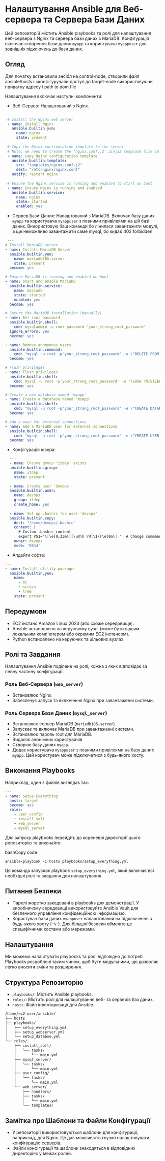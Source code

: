 Налаштування Ansible для Веб-сервера та Сервера Бази Даних
==========================================================

Цей репозиторій містить Ansible playbooks та ролі для налаштування веб-сервера з Nginx та сервера бази даних з MariaDB. Конфігурація включає створення бази даних `myapp` та користувача `myappuser` для зовнішніх підключень до бази даних.

Огляд
-----
Для початку встановили ансібл на control-node, створили файл ansible/hosts і сконфігурували доступ до target-node використовуючи приватну адресу і path to pom.file

Налаштування включає наступні компоненти:

-   Веб-Сервер: Налаштований з Nginx.
   
   ```yml
       ---
    # Install the Nginx web server
    - name: Install Nginx
      ansible.builtin.yum:
        name: nginx
        state: present
    
    # Copy the Nginx configuration template to the server
    # Note: we need to create the 'nginx.conf.j2' Jinja2 template file in the 'templates' directory of this role and the headers, the structure shown later in the file
    - name: Copy Nginx configuration template
      ansible.builtin.template:
        src: "templates/nginx.conf.j2"
        dest: "/etc/nginx/nginx.conf"
      notify: restart nginx
    
    # Ensure the Nginx service is running and enabled to start on boot
    - name: Ensure Nginx is running and enabled
      ansible.builtin.service:
        name: nginx
        state: started
        enabled: yes
   ```
-   Сервер Бази Даних: Налаштований з MariaDB. Включає базу даних `myapp` та користувача `myappuser` з повними привілеями на цій базі даних. Виеористовую баш команди бо лінилася завантажити модулі, а ще неможливо завантажити саме mysql, бо кидає 403 forbidden. 
  ```yml
   ---
  # Install MariaDB server
  - name: Install MariaDB Server
    ansible.builtin.yum:
      name: mariadb105-server
      state: present
    become: yes
  
  # Ensure MariaDB is running and enabled on boot
  - name: Start and enable MariaDB
    ansible.builtin.service:
      name: mariadb
      state: started
      enabled: yes
    become: yes
  
  # Secure the MariaDB installation (manually)
  - name: Set root password
    ansible.builtin.shell:
      cmd: mysqladmin -u root password 'your_strong_root_password'
    ignore_errors: yes
    become: yes
  
  - name: Remove anonymous users
    ansible.builtin.command:
      cmd: "mysql -u root -p'your_strong_root_password' -e \"DELETE FROM mysql.user WHERE User=''; FLUSH PRIVILEGES;\""
    become: yes
  
  # Flush privileges
  - name: Flush privileges
    ansible.builtin.shell:
      cmd: mysql -u root -p'your_strong_root_password' -e 'FLUSH PRIVILEGES;'
    become: yes
  
  # Create a new database named 'myapp'
  - name: Create a database named 'myapp'
    ansible.builtin.shell:
      cmd: "mysql -u root -p'your_strong_root_password' -e \"CREATE DATABASE IF NOT EXISTS myapp;\""
    become: yes
  
  # Add a user for external connections
  - name: Add a MariaDB user for external connections
    ansible.builtin.shell:
      cmd: "mysql -u root -p'your_strong_root_password' -e \"CREATE USER 'myappuser'@'%' IDENTIFIED BY 'user_strong_password'; GRANT ALL PRIVILEGES ON myapp.* TO 'myappuser'@'%'; FLUSH PRIVILEGES;\""
    become: yes
 ```
-   Конфігурація юзера:
  ```yml
    ---
    - name: Ensure group 'itdep' exists
    ansible.builtin.group:
      name: itdep
      state: present
    
    - name: Create user 'devops'
    ansible.builtin.user:
      name: devops
      group: itdep
      create_home: yes
    
    - name: Set up .bashrc for user 'devops'
    ansible.builtin.copy:
      dest: "/home/devops/.bashrc"
      content: |
        # Custom .bashrc content
        export PS1="\[\e[0;33m\][\u@\h \W]\$\[\e[0m\] "  # Change command prompt color to yellow
      owner: devops
      mode: '0644'
  ```
-   Апдейти софта:
  ```yml
  ---
  - name: Install utility packages
    ansible.builtin.yum:
      name:
        - mc
        - screen
        - tree
      state: present
  ```


Передумови
----------

-   EC2 інстанс Amazon Linux 2023 (або схоже середовище).
-   Ansible встановлено на керуючому вузлі (може бути вашим локальним комп'ютером або окремим EC2 інстансом).
-   Python встановлено на керуючих та цільових вузлах.

Ролі та Завдання
----------------

Налаштування Ansible поділене на ролі, кожна з яких відповідає за певну частину конфігурації.

### Роль Веб-Сервера (`web_server`)

-   Встановлює Nginx.
-   Забезпечує запуск та включення Nginx при завантаженні системи.

### Роль Сервера Бази Даних (`mysql_server`)

-   Встановлює сервер MariaDB (`mariadb105-server`).
-   Запускає та включає MariaDB при завантаженні системи.
-   Встановлює пароль root для MariaDB.
-   Видаляє анонімних користувачів 
-   Створює базу даних `myapp`.
-   Додає користувача `myappuser` з повними привілеями на базу даних `myapp`. Цей користувач може підключатися з будь-якого хосту.

Виконання Playbooks
-------------------
Наприклад, один з файлів виглядає так:

```yml
---
- name: Setup Everything
  hosts: target
  become: yes
  roles:
    - user_config
    - install_soft
    - web_server
    - mysql_server
```

Для запуску playbooks перейдіть до кореневої директорії цього репозиторію та виконайте:

bashCopy code

`ansible-playbook -i hosts playbooks/setup_everything.yml`

Ця команда запускає playbook `setup_everything.yml`, який включає всі необхідні ролі та завдання для налаштування.

Питання Безпеки
---------------

-   Паролі жорстко закодовані в playbooks для демонстрації. У виробничому середовищі використовуйте Ansible Vault для безпечного управління конфіденційною інформацією.
-   Користувач бази даних `myappuser` налаштований на підключення з будь-якого хосту (`'%'`). Для більшої безпеки обмежте це специфічними хостами або мережами.

Налаштування
------------

Ми можемо налаштувати playbooks та ролі відповідно до  потреб. Playbooks розроблені таким чином, щоб бути модульними, що дозволяє легко вносити зміни та розширення.

Структура Репозиторію
---------------------

-   `playbooks/`: Містить Ansible playbooks.
-   `roles/`: Містить ролі для налаштування веб- та серверів баз даних.
-   `hosts`: Файл інвентаризації для Ansible.

```bash
/home/ec2-user/ansible/
├── hosts
├── playbooks/
│   ├── setup_everything.yml
│   ├── setup_webserver.yml
│   └── setup_databse.yml
└── roles/
    ├── install_soft/
    │   └── tasks/
    │       └── main.yml
    ├── mysql_server/
    │   └── tasks/
    │       └── main.yml
    ├── user_config/
    │   └── tasks/
    │       └── main.yml
    └── web_server/
        ├── handlers/
        ├── tasks/
        │   └── main.yml
        └── templates/ 

```

Замітка про Шаблони та Файли Конфігурації
-----------------------------------------

-   У репозиторії використовуються шаблони для конфігурації, наприклад, для Nginx. Це дає можливість гнучко налаштовувати конфігурацію серверів.
-   Файли конфігурації та шаблони знаходяться в відповідних директоріях у межах ролей.
